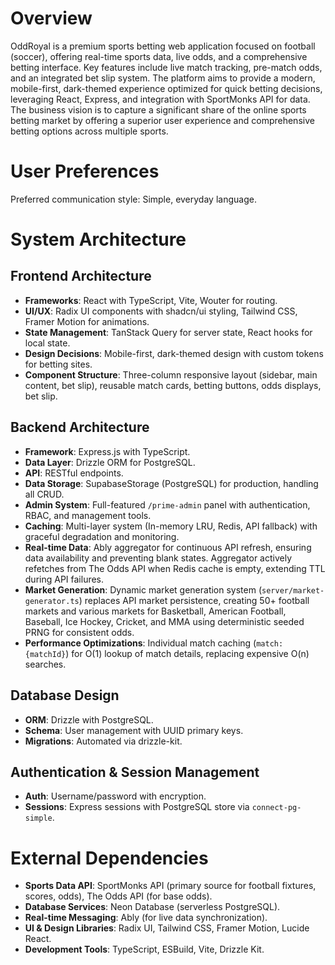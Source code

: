 # Overview

OddRoyal is a premium sports betting web application focused on football (soccer), offering real-time sports data, live odds, and a comprehensive betting interface. Key features include live match tracking, pre-match odds, and an integrated bet slip system. The platform aims to provide a modern, mobile-first, dark-themed experience optimized for quick betting decisions, leveraging React, Express, and integration with SportMonks API for data. The business vision is to capture a significant share of the online sports betting market by offering a superior user experience and comprehensive betting options across multiple sports.

# User Preferences

Preferred communication style: Simple, everyday language.

# System Architecture

## Frontend Architecture
- **Frameworks**: React with TypeScript, Vite, Wouter for routing.
- **UI/UX**: Radix UI components with shadcn/ui styling, Tailwind CSS, Framer Motion for animations.
- **State Management**: TanStack Query for server state, React hooks for local state.
- **Design Decisions**: Mobile-first, dark-themed design with custom tokens for betting sites.
- **Component Structure**: Three-column responsive layout (sidebar, main content, bet slip), reusable match cards, betting buttons, odds displays, bet slip.

## Backend Architecture
- **Framework**: Express.js with TypeScript.
- **Data Layer**: Drizzle ORM for PostgreSQL.
- **API**: RESTful endpoints.
- **Data Storage**: SupabaseStorage (PostgreSQL) for production, handling all CRUD.
- **Admin System**: Full-featured `/prime-admin` panel with authentication, RBAC, and management tools.
- **Caching**: Multi-layer system (In-memory LRU, Redis, API fallback) with graceful degradation and monitoring.
- **Real-time Data**: Ably aggregator for continuous API refresh, ensuring data availability and preventing blank states. Aggregator actively refetches from The Odds API when Redis cache is empty, extending TTL during API failures.
- **Market Generation**: Dynamic market generation system (`server/market-generator.ts`) replaces API market persistence, creating 50+ football markets and various markets for Basketball, American Football, Baseball, Ice Hockey, Cricket, and MMA using deterministic seeded PRNG for consistent odds.
- **Performance Optimizations**: Individual match caching (`match:{matchId}`) for O(1) lookup of match details, replacing expensive O(n) searches.

## Database Design
- **ORM**: Drizzle with PostgreSQL.
- **Schema**: User management with UUID primary keys.
- **Migrations**: Automated via drizzle-kit.

## Authentication & Session Management
- **Auth**: Username/password with encryption.
- **Sessions**: Express sessions with PostgreSQL store via `connect-pg-simple`.

# External Dependencies

- **Sports Data API**: SportMonks API (primary source for football fixtures, scores, odds), The Odds API (for base odds).
- **Database Services**: Neon Database (serverless PostgreSQL).
- **Real-time Messaging**: Ably (for live data synchronization).
- **UI & Design Libraries**: Radix UI, Tailwind CSS, Framer Motion, Lucide React.
- **Development Tools**: TypeScript, ESBuild, Vite, Drizzle Kit.